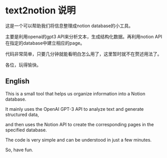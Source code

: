 # text2notion 说明
这是一个可以帮助我们将信息整理成notion database的小工具。

主要是利用openai的gpt3 API来分析文本，生成结构化数据。再利用notion API 在指定的database中建立相应的page。

代码非常简单，只要几分钟就能看明白怎么用了，这里暂时就不在赘述用法了。

各位，玩得愉快。

## English
This is a small tool that helps us organize information into a Notion database. 

It mainly uses the OpenAI GPT-3 API to analyze text and generate structured data, 

and then uses the Notion API to create the corresponding pages in the specified database. 

The code is very simple and can be understood in just a few minutes. 

So, have fun.
